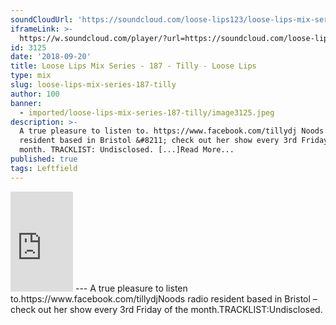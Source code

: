 ```yaml
---
soundCloudUrl: 'https://soundcloud.com/loose-lips123/loose-lips-mix-series-187-tilly'
iframeLink: >-
  https://w.soundcloud.com/player/?url=https://soundcloud.com/loose-lips123/loose-lips-mix-series-187-tilly&color=00aabb&auto_play=false&hide_related=false&show_comments=true&show_user=true&show_reposts=false
id: 3125
date: '2018-09-20'
title: Loose Lips Mix Series - 187 - Tilly - Loose Lips
type: mix
slug: loose-lips-mix-series-187-tilly
author: 100
banner:
  - imported/loose-lips-mix-series-187-tilly/image3125.jpeg
description: >-
  A true pleasure to listen to. https://www.facebook.com/tillydj Noods radio
  resident based in Bristol &#8211; check out her show every 3rd Friday of the
  month. TRACKLIST: Undisclosed. [...]Read More...
published: true
tags: Leftfield
---
```

<iframe id="sc-widget" title="title" width="100" height="160" scrolling="no" frameborder="yes" allow="autoplay" src="https://w.soundcloud.com/player/?url=https://soundcloud.com/loose-lips123/loose-lips-mix-series-187-tilly&amp;color=00aabb&amp;auto_play=false&amp;hide_related=false&amp;show_comments=true&amp;show_user=true&amp;show_reposts=false"></iframe>
---
A true pleasure to listen to.https://www.facebook.com/tillydjNoods radio resident based in Bristol – check out her show every 3rd Friday of the month.TRACKLIST:Undisclosed.